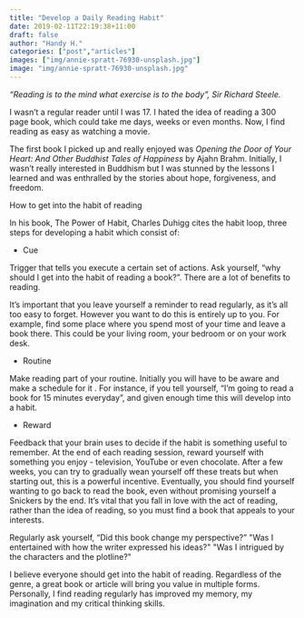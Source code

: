 ```yaml
---
title: "Develop a Daily Reading Habit"
date: 2019-02-11T22:19:38+11:00
draft: false
author: "Handy H."
categories: ["post","articles"]
images: ["img/annie-spratt-76930-unsplash.jpg"]
image: "img/annie-spratt-76930-unsplash.jpg"
---
```


*“Reading is to the mind what exercise is to the body”, Sir Richard Steele.*

I wasn’t a regular reader until I was 17. I hated the idea of reading a 300 page book, which could take me days, weeks or even months. Now, I find reading as easy as watching a movie.

The first book I picked up and really enjoyed was *Opening the Door of Your Heart: And Other Buddhist Tales of Happiness* by Ajahn Brahm. Initially, I wasn’t really interested in Buddhism but I was stunned by the lessons I learned and was enthralled by the stories about hope, forgiveness, and freedom.

How to get into the habit of reading

In his book, The Power of Habit, Charles Duhigg cites the habit loop, three steps for developing a habit which consist of:

* Cue

Trigger that tells you execute a certain set of actions. Ask yourself, “why should I get into the habit of reading a book?”. There are a lot of benefits to reading.

It’s important that you leave yourself a reminder to read regularly, as it’s all too easy to forget. However you want to do this is entirely up to you. For example, find some place where you spend most of your time and leave a book there. This could be your living room, your bedroom or on your work desk.

* Routine

Make reading part of your routine. Initially you will have to be aware and make a schedule for it . For instance, if you tell yourself, “I’m going to read a book for 15 minutes everyday”, and given enough time this will develop into a habit.

* Reward

Feedback that your brain uses to decide if the habit is something useful to remember. At the end of each reading session, reward yourself with something you enjoy - television, YouTube or even chocolate. After a few weeks, you can try to gradually wean yourself off these treats but when starting out, this is a powerful incentive. Eventually, you should find yourself wanting to go back to read the book, even without promising yourself a Snickers by the end. It’s vital that you fall in love with the act of reading, rather than the idea of reading, so you must find a book that appeals to your interests.

Regularly ask yourself, “Did this book change my perspective?” "Was I entertained with how the writer expressed his ideas?" "Was I intrigued by the characters and the plotline?"

I believe everyone should get into the habit of reading. Regardless of the genre, a great book or article will bring you value in multiple forms. Personally, I find reading regularly has improved my memory, my imagination and my critical thinking skills.
